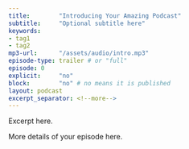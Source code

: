 ```yaml
---
title:        "Introducing Your Amazing Podcast"
subtitle:     "Optional subtitle here"
keywords:
- tag1
- tag2
mp3-url:      "/assets/audio/intro.mp3"
episode-type: trailer # or "full"
episode: 0
explicit:     "no"
block:        "no" # no means it is published
layout: podcast
excerpt_separator: <!--more-->
---
```

Excerpt here.
<!--more-->

More details of your episode here.
